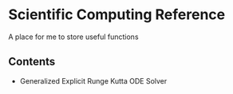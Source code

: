 # Scientific Computing Reference

A place for me to store useful functions

Contents
--------

* Generalized Explicit Runge Kutta ODE Solver
